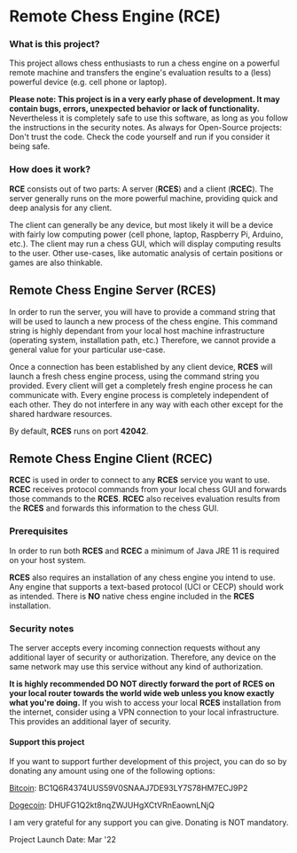 # Remote Chess Engine (RCE)

### What is this project?

This project allows chess enthusiasts to run a chess engine on a powerful remote machine and transfers the engine's
evaluation results to a (less) powerful device (e.g. cell phone or laptop).

__Please note: This project is in a very early phase of development. It may contain bugs, errors, unexpected behavior or
lack of functionality.__
Nevertheless it is completely safe to use this software, as long as you follow the instructions in the security notes.
As always for Open-Source projects: Don't trust the code. Check the code yourself and run if you consider it being safe.

### How does it work?

**RCE** consists out of two parts: A server (**RCES**) and a client (**RCEC**). The server generally runs on the more
powerful machine, providing quick and deep analysis for any client.

The client can generally be any device, but most likely it will be a device with fairly low computing power (cell phone,
laptop, Raspberry Pi, Arduino, etc.). The client may run a chess GUI, which will display computing results to the user.
Other use-cases, like automatic analysis of certain positions or games are also thinkable.

## Remote Chess Engine Server (RCES)

In order to run the server, you will have to provide a command string that will be used to launch a new process of the
chess engine. This command string is highly dependant from your local host machine infrastructure (operating system,
installation path, etc.)
Therefore, we cannot provide a general value for your particular use-case.

Once a connection has been established by any client device, **RCES** will launch a fresh chess engine process, using
the command string you provided. Every client will get a completely fresh engine process he can communicate with. Every
engine process is completely independent of each other. They do not interfere in any way with each other except for the
shared hardware resources.

By default, **RCES** runs on port **42042**.

## Remote Chess Engine Client (RCEC)

**RCEC** is used in order to connect to any **RCES** service you want to use.
**RCEC** receives protocol commands from your local chess GUI and forwards those commands to the **RCES**.
**RCEC** also receives evaluation results from the **RCES** and forwards this information to the chess GUI.

### Prerequisites

In order to run both **RCES** and **RCEC** a minimum of Java JRE 11 is required on your host system.

**RCES** also requires an installation of any chess engine you intend to use. Any engine that supports a text-based
protocol (UCI or CECP) should work as intended. There is **NO** native chess engine included in the **RCES**
installation.

### Security notes

The server accepts every incoming connection requests without any additional layer of security or authorization.
Therefore, any device on the same network may use this service without any kind of authorization.

**It is highly recommended DO NOT directly forward the port of RCES on your local router towards the world wide web
unless you know exactly what you're doing.**
If you wish to access your local **RCES** installation from the internet, consider using a VPN connection to your local
infrastructure. This provides an additional layer of security.

#### Support this project

If you want to support further development of this project, you can do so by donating any amount using one of the
following options:

[Bitcoin](bitcoin:BC1Q6R4374UUS59V0SNAAJ7DE93LY7S78HM7ECJ9P2?label=Remote%20Chess%20Engine%20Project%20Support&message=Thank%20you%20very%20much%21):
BC1Q6R4374UUS59V0SNAAJ7DE93LY7S78HM7ECJ9P2

[Dogecoin](dogecoin:DHUFG1Q2kt8nqZWJUHgXCtVRnEaownLNjQ?label=Remote%20Chess%20Engine%20Project%20Support&message=Thank%20you%20very%20much%21):
DHUFG1Q2kt8nqZWJUHgXCtVRnEaownLNjQ

I am very grateful for any support you can give. Donating is NOT mandatory.

Project Launch Date: Mar '22
